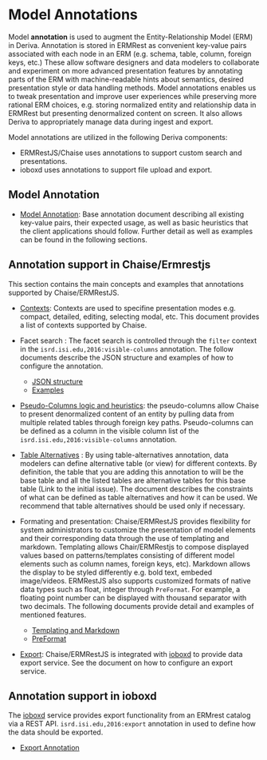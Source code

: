 # Model Annotations

Model **annotation** is used to augment the Entity-Relationship Model (ERM) in Deriva. 
Annotation is stored in ERMRest as convenient key-value pairs associated with each node in an ERM (e.g. schema, table, column, foreign keys, etc.) These allow software designers and data modelers to collaborate and experiment on more advanced presentation features by annotating parts of the ERM with machine-readable hints about semantics, desired presentation style or data handling methods. Model annotations enables us to tweak  presentation and improve user experiences while preserving more rational ERM choices, e.g. storing normalized entity and relationship data in ERMRest but presenting denormalized content on screen. It also allows Deriva to appropriately manage data during ingest and export. 

Model annotations are utilized in the following Deriva components:  
* ERMRestJS/Chaise uses annotations to support custom search and presentations.  
* ioboxd uses annotations to support file upload and export.

## Model Annotation
* [Model Annotation](https://github.com/informatics-isi-edu/ermrest/blob/master/docs/user-doc/annotation.md): Base annotation document describing all existing key-value pairs, their expected usage, as well as basic heuristics that the client applications should follow. Further detail as well as examples can be found in the following sections.

## Annotation support in Chaise/Ermrestjs
This section contains the main concepts and examples that annotations supported by Chaise/ERMRestJS.  

* [Contexts](https://github.com/informatics-isi-edu/chaise/blob/master/docs/user-docs/contexts.md): Contexts are used to specifine presentation modes e.g. compact, detailed, editing, selecting modal, etc. This document provides a list of contexts supported by Chaise.  

* Facet search : The facet search is controlled through the `filter` context in the `isrd.isi.edu,2016:visible-columns` annotation. The follow documents describe the JSON structure and examples of how to configure the annotation. 
  * [JSON structure](https://github.com/informatics-isi-edu/ermrestjs/blob/master/docs/user-docs/facet-json-structure.md)
  * [Examples](https://github.com/informatics-isi-edu/ermrestjs/blob/master/docs/user-docs/facet-examples.md)

* [Pseudo-Columns logic and heuristics](https://github.com/informatics-isi-edu/ermrestjs/blob/master/docs/user-docs/pseudo-columns.md): the pseudo-columns allow Chaise to present denormalized content of an entity by pulling data from multiple related tables through foreign key paths. Pseudo-columns can be defined as a column in the visible column list of the `isrd.isi.edu,2016:visible-columns` annotation. 

* [Table Alternatives](https://github.com/informatics-isi-edu/ermrestjs/blob/master/docs/user-docs/table-alternatives.md) : By using table-alternatives annotation, data modelers can define alternative table (or view) for different contexts. By definition, the table that you are adding this annotation to will be the base table and all the listed tables are alternative tables for this base table (Link to the initial issue). The document describes the constraints of what can be defined as table alternatives and how it can be used. We recommend that table alternatives should be used only if necessary.  

* Formating and presentation: Chaise/ERMRestJS provides flexibility for system administrators to customize the presentation of model elements and their corresponding data through the use of templating and markdown. Templating allows Chair/ERMRestjs to compose displayed values based on patterns/templates consisting of different model elements such as column names, foreign keys, etc). Markdown allows the display to be styled differently e.g. bold text, embeded image/videos. ERMRestJS also supports customized formats of native data types such as float, integer through `PreFormat`. For example, a floating point number can be displayed with thousand separator with two decimals. The following documents provide detail and examples of mentioned features.     
  * [Templating and Markdown](https://github.com/informatics-isi-edu/ermrestjs/blob/master/docs/user-docs/template-markdown.md)
  * [PreFormat](https://github.com/informatics-isi-edu/ermrestjs/blob/master/docs/user-docs/pre-format.md)
  
* [Export](): Chaise/ERMRestJS is integrated with [ioboxd](https://github.com/informatics-isi-edu/ioboxd) to provide data export service. See the document on how to configure an export service. 

## Annotation support in ioboxd

The [ioboxd](https://github.com/informatics-isi-edu/ioboxd) service provides export functionality from an ERMrest catalog via a REST API. `isrd.isi.edu,2016:export` annotation in used to define how the data should be exported.

* [Export Annotation](https://github.com/informatics-isi-edu/ioboxd/blob/master/doc/integration.md)

